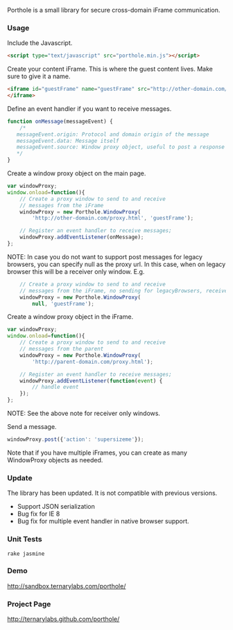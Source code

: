 Porthole is a small library for secure cross-domain iFrame communication.

### Usage
Include the Javascript.

```html
<script type="text/javascript" src="porthole.min.js"></script>
```

Create your content iFrame. This is where the guest content lives. Make sure to give it a name.

```html
<iframe id="guestFrame" name="guestFrame" src="http://other-domain.com/">
</iframe>
```

Define an event handler if you want to receive messages.

```javascript
function onMessage(messageEvent) {
    /*
   messageEvent.origin: Protocol and domain origin of the message
   messageEvent.data: Message itself
   messageEvent.source: Window proxy object, useful to post a response 
   */
}
```

Create a window proxy object on the main page.

```javascript
var windowProxy;
window.onload=function(){ 
    // Create a proxy window to send to and receive 
    // messages from the iFrame
    windowProxy = new Porthole.WindowProxy(
        'http://other-domain.com/proxy.html', 'guestFrame');

    // Register an event handler to receive messages;
    windowProxy.addEventListener(onMessage);
};
```

NOTE: In case you do not want to support post messages for legacy browsers, you can specify null
as the proxy url. In this case, when on legacy browser this will be a receiver only window. E.g.

```javascript
    // Create a proxy window to send to and receive 
    // messages from the iFrame, no sending for legacyBrowsers, receiver only window
    windowProxy = new Porthole.WindowProxy(
        null, 'guestFrame');
```

Create a window proxy object in the iFrame.

```javascript
var windowProxy;
window.onload=function(){ 
    // Create a proxy window to send to and receive 
    // messages from the parent
    windowProxy = new Porthole.WindowProxy(
        'http://parent-domain.com/proxy.html');

    // Register an event handler to receive messages;
    windowProxy.addEventListener(function(event) { 
        // handle event
    });
};
```

NOTE: See the above note for receiver only windows.

Send a message.

```javascript
windowProxy.post({'action': 'supersizeme'});
```

Note that if you have multiple iFrames, you can create as many WindowProxy objects as needed.

### Update
	
The library has been updated. It is not compatible with previous versions.

* Support JSON serialization
* Bug fix for IE 8
* Bug fix for multiple event handler in native browser support.

### Unit Tests
	rake jasmine

### Demo
<http://sandbox.ternarylabs.com/porthole/>

### Project Page
<http://ternarylabs.github.com/porthole/>
